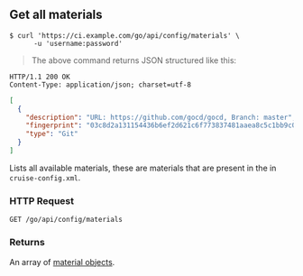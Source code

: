 ## Get all materials

```shell
$ curl 'https://ci.example.com/go/api/config/materials' \
      -u 'username:password'
```

> The above command returns JSON structured like this:

```http
HTTP/1.1 200 OK
Content-Type: application/json; charset=utf-8
```

```json
[
  {
    "description": "URL: https://github.com/gocd/gocd, Branch: master",
    "fingerprint": "03c8d2a131154436b6ef2d621c6f773837481aaea8c5c1bb9c0cb9b5bc64a2f1",
    "type": "Git"
  }
]
```

Lists all available materials, these are materials that are present in the in `cruise-config.xml`.

### HTTP Request

`GET /go/api/config/materials`

### Returns

An array of [material objects](#the-material-object).
